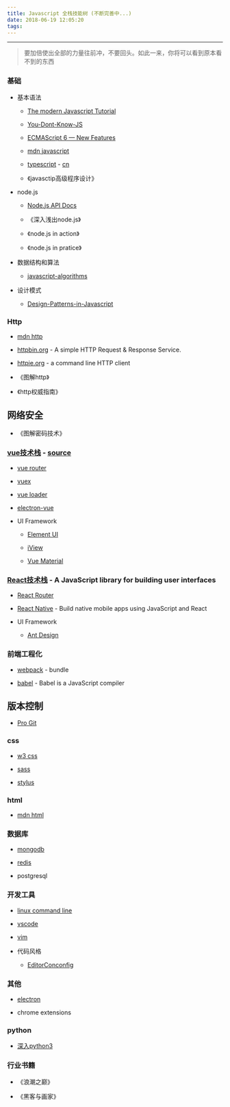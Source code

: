 ```yaml
---
title: Javascript 全栈技能树 (不断完善中...)
date: 2018-06-19 12:05:20
tags:
---
```

  
- - -  

> 要加倍使出全部的力量往前冲，不要回头。如此一来，你将可以看到原本看不到的东西

### 基础

* 基本语法

    * [The modern Javascript Tutorial](http://javascript.info/)

    * [You-Dont-Know-JS](https://github.com/getify/You-Dont-Know-JS)

    * [ECMAScript 6 — New Features](http://es6-features.org/#Constants)

    * [mdn javascript](https://developer.mozilla.org/zh-CN/docs/Web/JavaScript)

    * [typescript](https://www.typescriptlang.org/docs/home.html) - [cn](https://www.tslang.cn/docs/handbook/variable-declarations.html)

    * 《javasctip高级程序设计》

* node.js 

    * [Node.js API Docs](https://nodejs.org/dist/latest-v8.x/docs/api/)

    * 《深入浅出node.js》
    
    * 《node.js in action》

    * 《node.js in pratice》

* 数据结构和算法

    * [javascript-algorithms](https://github.com/trekhleb/javascript-algorithms/)


* 设计模式

    * [Design-Patterns-in-Javascript](https://github.com/tcorral/Design-Patterns-in-Javascript)

### Http

* [mdn http](https://developer.mozilla.org/en-US/docs/Web/HTTP)

* [httpbin.org](https://httpbin.org/) - A simple HTTP Request & Response Service.

* [httpie.org](https://httpie.org/) - a command line HTTP client 

* 《图解http》

* 《http权威指南》

## 网络安全

* 《图解密码技术》


### [vue技术栈](https://cn.vuejs.org/v2/guide/) - [source](https://github.com/vuejs/vue)

* [vue router](https://router.vuejs.org/zh/)

* [vuex](https://vuex.vuejs.org/zh/)

* [vue loader](https://vue-loader.vuejs.org/zh/)

* [electron-vue](https://simulatedgreg.gitbooks.io/electron-vue/content/cn/)

* UI Framework

    * [Element UI](https://element.faas.ele.me/#/zh-CN)
    
    * [iView](https://www.iviewui.com/)

    * [Vue Material](https://element.faas.ele.me/#/zh-CN)

### [React技术栈](https://reactjs.org/) - A JavaScript library for building user interfaces

* [React Router](https://reacttraining.com/react-router/)

* [React Native](https://facebook.github.io/react-native/) - Build native mobile apps using JavaScript and React

* UI Framework

    * [Ant Design](https://ant.design/docs/react/introduce-cn)

### 前端工程化

* [webpack](https://webpack.js.org/) - bundle 

* [babel](https://babeljs.io/) - Babel is a JavaScript compiler

## 版本控制
 
  * [Pro Git](https://git-scm.com/book/zh/v2)

### css

* [w3 css](https://www.w3schools.com/css/default.asp)

* [sass](https://sass-lang.com/)

* [stylus](http://stylus-lang.com/)

### html

* [mdn html](https://developer.mozilla.org/zh-CN/docs/Web/HTML)

### 数据库

* [mongodb](https://www.mongodb.com/cn)

* [redis](https://redis.io/)

* postgresql

### 开发工具

* [linux command line](http://billie66.github.io/TLCL/book/)

* [vscode](https://code.visualstudio.com/) 

* [vim](https://coolshell.cn/articles/5426.html)

* 代码风格

    * [EditorConconfig](https://editorconfig.org/)

### 其他

* [electron](https://electronjs.org/) 

* chrome extensions

### python

* [深入python3](https://woodpecker.org.cn/diveintopython3/index.html)

### 行业书籍

* 《浪潮之巅》

* 《黑客与画家》
